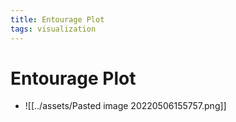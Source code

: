 ```yaml
---
title: Entourage Plot
tags: visualization
---
```


# Entourage Plot
- ![[../assets/Pasted image 20220506155757.png]]




























